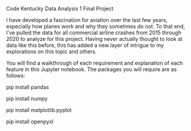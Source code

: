 Code Kentucky Data Analysis 1 Final Project

I have developed a fascination for aviation over the last few years, especially how planes work and why they sometimes do not. To that end, I've pulled the data for all commercial airline crashes from 2015 through 2020 to analyze for this project. Having never actually thought to look at data like this before, this has added a new layer of intrigue to my explorations on this topic and others.

You will find a walkthrough of each requirement and explanation of each feature in this Jupyter notebook. The packages you will require are as follows:

pip install pandas

pip install numpy

pip install matplotlib.pyplot

pip install openpyxl

